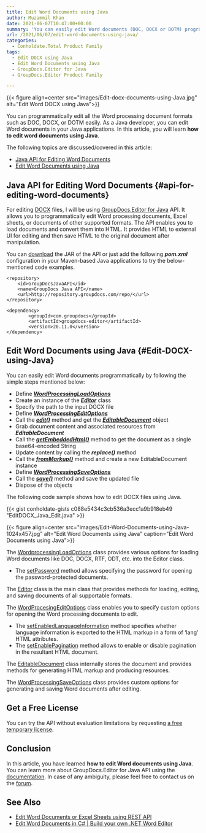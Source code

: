 ```yaml
---
title: Edit Word Documents using Java
author: Muzammil Khan
date: 2021-06-07T10:47:00+00:00
summary: 'You can easily edit Word documents (DOC, DOCX or DOTM) programmatically. In this article, you will learn **how to edit Word documents using Java**.'
url: /2021/06/07/edit-word-documents-using-java/
categories:
  - Conholdate.Total Product Family
tags:
  - Edit DOCX using Java
  - Edit Word Documents using Java
  - GroupDocs.Editor for Java
  - GroupDocs.Editor Product Family

---
```



{{< figure align=center src="images/Edit-docx-documents-using-Java.jpg" alt="Edit Word DOCX using Java">}}
 

You can programmatically edit all the Word processing document formats such as DOC, DOCX, or DOTM easily. As a Java developer, you can edit Word documents in your Java applications. In this article, you will learn **how to edit word documents using Java**.

The following topics are discussed/covered in this article:

  * [Java API for Editing Word Documents][2]
  * [Edit Word Documents using Java][3]

## Java API for Editing Word Documents {#api-for-editing-word-documents}

For editing [DOCX][4] files, I will be using [GroupDocs.Editor for Java][5] API. It allows you to programmatically edit Word processing documents, Excel sheets, or documents of other supported formats. The API enables you to load documents and convert them into HTML. It provides HTML to external UI for editing and then save HTML to the original document after manipulation.

You can [download][6] the JAR of the API or just add the following **_pom.xml_** configuration in your Maven-based Java applications to try the below-mentioned code examples.

```
<repository>
	<id>GroupDocsJavaAPI</id>
	<name>GroupDocs Java API</name>
	<url>http://repository.groupdocs.com/repo/</url>
</repository>
```

```
<dependency>
        <groupId>com.groupdocs</groupId>
        <artifactId>groupdocs-editor</artifactId>
        <version>20.11.0</version> 
</dependency>
```

## Edit Word Documents using Java {#Edit-DOCX-using-Java}

You can easily edit Word documents programmatically by following the simple steps mentioned below:

  * Define **_[WordProcessingLoadOptions][7]_**
  * Create an instance of the **_[Editor][8]_** class
  * Specify the path to the input DOCX file
  * Define **_[WordProcessingEditOptions][9]_** 
  * Call the **_[edit()][10]_** method and get the **_[EditableDocument][11]_** object
  * Grab document content and associated resources from **_EditableDocument_**
  * Call the [_**getEmbeddedHtml()**_][12] method to get the document as a single base64-encoded String
  * Update content by calling the _**replace()**_ method
  * Call the **_[fromMarkup()][13]_** method and create a new EditableDocument instance
  * Define [**_WordProcessingSaveOptions_**][14]
  * Call the **_[save()][15]_** method and save the updated file
  * Dispose of the objects

The following code sample shows how to edit DOCX files using Java.

{{< gist conholdate-gists c088e5434c3cb536a3ecc1a9b918eb49 "EditDOCX_Java_Edit.java" >}}

{{< figure align=center src="images/Edit-Word-Documents-using-Java-1024x457.jpg" alt="Edit Word Documents using Java" caption="Edit Word Documents using Java">}}
 

The [WordprocessingLoadOptions][7] class provides various options for loading Word documents like DOC, DOCX, RTF, ODT, etc. into the Editor class.

  * The [setPassword][17] method allows specifying the password for opening the password-protected documents.

The [Editor][8] class is the main class that provides methods for loading, editing, and saving documents of all supportable formats. 

The [WordProcesingEditOptions][9] class enables you to specify custom options for opening the Word processing documents to edit.

  * The [setEnabledLanguageInformation][18] method specifies whether language information is exported to the HTML markup in a form of &#8216;lang&#8217; HTML attributes.
  * The [setEnablePagination][19] method allows to enable or disable pagination in the resultant HTML document.

The [EditableDocument][11] class internally stores the document and provides methods for generating HTML markup and producing resources.

The [WordProcessingSaveOptions][14] class provides custom options for generating and saving Word documents after editing.

## Get a Free License

You can try the API without evaluation limitations by requesting [a free temporary license][20].

## Conclusion

In this article, you have learned **how to edit Word documents using Java**. You can learn more about GroupDocs.Editor for Java API using the [documentation][21]. In case of any ambiguity, please feel free to contact us on the [forum][22].

## See Also

  * [Edit Word Documents or Excel Sheets using REST API][23]
  * [Edit Word Documents in C# | Build your own .NET Word Editor][24]

 [1]: https://blog.conholdate.com/wp-content/uploads/sites/27/2021/06/Edit-docx-documents-using-Java.jpg
 [2]: #api-for-editing-word-documents
 [3]: #Edit-DOCX-using-Java
 [4]: https://docs.fileformat.com/word-processing/docx/
 [5]: https://products.groupdocs.com/editor/java
 [6]: https://downloads.groupdocs.com/editor/java
 [7]: https://apireference.groupdocs.com/editor/java/com.groupdocs.editor.options/WordProcessingLoadOptions
 [8]: https://apireference.groupdocs.com/editor/java/com.groupdocs.editor/Editor
 [9]: https://apireference.groupdocs.com/editor/java/com.groupdocs.editor.options/wordprocessingeditoptions
 [10]: https://apireference.groupdocs.com/editor/java/com.groupdocs.editor/Editor#edit()
 [11]: https://apireference.groupdocs.com/editor/java/com.groupdocs.editor/EditableDocument
 [12]: https://apireference.groupdocs.com/editor/java/com.groupdocs.editor/EditableDocument#getEmbeddedHtml()
 [13]: https://apireference.groupdocs.com/editor/java/com.groupdocs.editor/EditableDocument#fromMarkup(java.lang.String,%20java.util.List)
 [14]: https://apireference.groupdocs.com/editor/java/com.groupdocs.editor.options/WordProcessingSaveOptions
 [15]: https://apireference.groupdocs.com/editor/java/com.groupdocs.editor/Editor#save(com.groupdocs.editor.EditableDocument,%20java.lang.String,%20com.groupdocs.editor.options.ISaveOptions)
 [16]: https://blog.conholdate.com/wp-content/uploads/sites/27/2021/06/Edit-Word-Documents-using-Java.jpg
 [17]: https://apireference.groupdocs.com/editor/java/com.groupdocs.editor.options/WordProcessingLoadOptions#setPassword(java.lang.String)
 [18]: https://apireference.groupdocs.com/editor/java/com.groupdocs.editor.options/WordProcessingEditOptions#setEnableLanguageInformation(boolean)
 [19]: https://apireference.groupdocs.com/editor/java/com.groupdocs.editor.options/WordProcessingEditOptions#setEnablePagination(boolean)
 [20]: https://purchase.groupdocs.com/temporary-license
 [21]: https://docs.groupdocs.com/editor/java/
 [22]: https://forum.groupdocs.com/c/editor/
 [23]: https://blog.groupdocs.cloud/2021/02/12/edit-word-or-excel-documents-using-rest-api/
 [24]: https://blog.groupdocs.com/2021/03/26/edit-word-documents-in-csharp/







